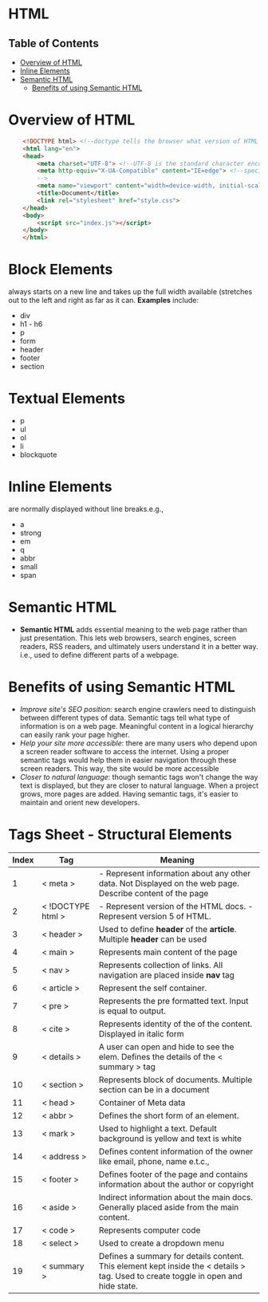 # HTML

## Table of Contents
- [Overview of HTML](#Overview-of-HTML)
- [Inline Elements](#Inline-Elements)
- [Semantic HTML](#Semantic-HTML)
    - [Benefits of using Semantic HTML](#Benefits-of-using-Semantic-HTML)

# Overview of HTML
```html
    <!DOCTYPE html> <!--doctype tells the browser what version of HTML the page is written in.-->
    <html lang="en">
    <head>
        <meta charset="UTF-8"> <!--UTF-8 is the standard character encoding-->
        <meta http-equiv="X-UA-Compatible" content="IE=edge"> <!--specifies the document mode for Internet Explorer. IE=edge is the highest supported mode.
        -->
        <meta name="viewport" content="width=device-width, initial-scale=1.0"> <!--This tag renders the width of the page to the width of the device's screen size.-->
        <title>Document</title>
        <link rel="stylesheet" href="style.css">
    </head>
    <body>
        <script src="index.js"></script>
    </body>
    </html>
```

# Block Elements
always starts on a new line and takes up the full width available (stretches out to the left and right as far as it can. __Examples__ include:
* div
* h1 - h6
* p
* form
* header
* footer
* section

# Textual Elements
* p
* ul
* ol
* li
* blockquote

# Inline Elements
are normally displayed without line breaks.e.g.,
* a
* strong
* em
* q
* abbr
* small
* span

# Semantic HTML
* __Semantic HTML__ adds essential meaning to the web page rather than just presentation. This lets web browsers, search engines, screen readers, RSS readers, and ultimately users understand it in a better way. i.e., used to define different parts of a webpage.

# Benefits of using Semantic HTML
* _Improve site's SEO position_:  search engine crawlers need to distinguish between different types of data. Semantic tags tell what type of information is on a web page. Meaningful content in a logical hierarchy can easily rank your page higher.
* _Help your site more accessible_: there are many users who depend upon a screen reader software to access the internet. Using a proper semantic tags would help them in easier navigation through these screen readers. This way, the site would be more accessible
* _Closer to natural language_: though semantic tags won't change the way text is displayed, but they are closer to natural language. When a project grows, more pages are added. Having semantic tags, it's easier to maintain and orient new developers.

# Tags Sheet - Structural Elements
Index | Tag | Meaning | 
| ------------- | ------------------ | ---------------------- |
1 | < meta > | - Represent information about any other data. Not Displayed on the web page. Describe content of the page | 
2 | < !DOCTYPE html > | - Represent version of the HTML docs. - Represent version 5 of HTML. 
3 | < header > | Used to define __header__ of the __article__. Multiple __header__ can be used
4 | < main > | Represents main content of the page
5 | < nav > | Represents collection of links. All navigation are placed inside __nav__ tag
6 | < article > | Represent the self container. 
7 | < pre > | Represents the pre formatted text. Input is equal to output.
8 | < cite > | Represents identity of the of the content. Displayed in italic form
9 | < details > | A user can open and hide to see the elem. Defines the details of the < summary > tag
10 | < section > | Represents block of documents. Multiple section can be in a document
11 | < head > | Container of Meta data
12 | < abbr > | Defines the short form of an element. 
13 | < mark > | Used to highlight a text. Default background is yellow and text is white
14 | < address > | Defines content information of the owner like email, phone, name e.t.c.,
15 | < footer > | Defines footer of the page and contains information about the author or copyright
16 | < aside > | Indirect information about the main docs. Generally placed aside from the main content.
17 | < code > | Represents computer code
18 | < select > | Used to create a dropdown menu
19 | < summary > | Defines a summary for details content. This element kept inside the < details > tag. Used to create toggle in open and hide state.